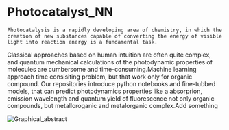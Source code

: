 # Photocatalyst_NN

	Photocatalysis is a rapidly developing area of chemistry, in which the creation of new substances capable of converting the energy of visible light into reaction energy is a fundamental task.
Classical approaches based on human intuition are often quite complex, and quantum mechanical calculations of the photodynamic properties of molecules are cumbersome and time-consuming.Machine learning approach time consisiting problem, but that work only for organic compound. Our repositories introduce python notebooks and fine-tubbed models, that can predict photodynamics properties like a absorprion, emission wavelength and quantum yield of fluorescence not only organic compounds, but metalloroganic and metalorganic complex.Add something

![Graphical_abstract](https://github.com/Yagr49/Photocatalyst_NN/assets/139890239/1e7d3d1b-7704-480d-94ce-45772da9368b)


